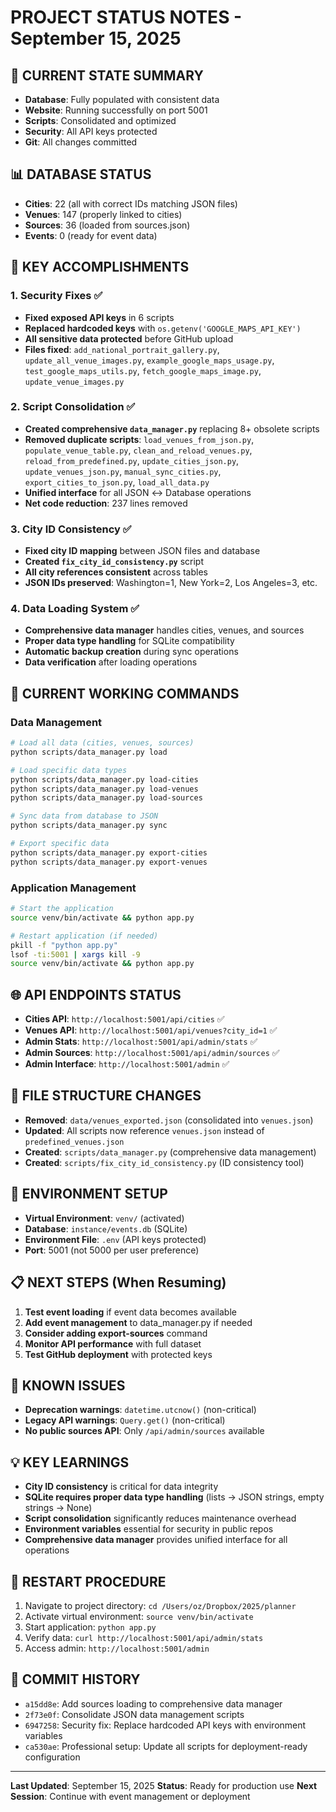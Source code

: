 # PROJECT STATUS NOTES - September 15, 2025

## 🎯 CURRENT STATE SUMMARY
- **Database**: Fully populated with consistent data
- **Website**: Running successfully on port 5001
- **Scripts**: Consolidated and optimized
- **Security**: All API keys protected
- **Git**: All changes committed

## 📊 DATABASE STATUS
- **Cities**: 22 (all with correct IDs matching JSON files)
- **Venues**: 147 (properly linked to cities)
- **Sources**: 36 (loaded from sources.json)
- **Events**: 0 (ready for event data)

## 🔧 KEY ACCOMPLISHMENTS

### 1. Security Fixes ✅
- **Fixed exposed API keys** in 6 scripts
- **Replaced hardcoded keys** with `os.getenv('GOOGLE_MAPS_API_KEY')`
- **All sensitive data protected** before GitHub upload
- **Files fixed**: `add_national_portrait_gallery.py`, `update_all_venue_images.py`, `example_google_maps_usage.py`, `test_google_maps_utils.py`, `fetch_google_maps_image.py`, `update_venue_images.py`

### 2. Script Consolidation ✅
- **Created comprehensive `data_manager.py`** replacing 8+ obsolete scripts
- **Removed duplicate scripts**: `load_venues_from_json.py`, `populate_venue_table.py`, `clean_and_reload_venues.py`, `reload_from_predefined.py`, `update_cities_json.py`, `update_venues_json.py`, `manual_sync_cities.py`, `export_cities_to_json.py`, `load_all_data.py`
- **Unified interface** for all JSON ↔ Database operations
- **Net code reduction**: 237 lines removed

### 3. City ID Consistency ✅
- **Fixed city ID mapping** between JSON files and database
- **Created `fix_city_id_consistency.py`** script
- **All city references consistent** across tables
- **JSON IDs preserved**: Washington=1, New York=2, Los Angeles=3, etc.

### 4. Data Loading System ✅
- **Comprehensive data manager** handles cities, venues, and sources
- **Proper data type handling** for SQLite compatibility
- **Automatic backup creation** during sync operations
- **Data verification** after loading operations

## 🚀 CURRENT WORKING COMMANDS

### Data Management
```bash
# Load all data (cities, venues, sources)
python scripts/data_manager.py load

# Load specific data types
python scripts/data_manager.py load-cities
python scripts/data_manager.py load-venues
python scripts/data_manager.py load-sources

# Sync data from database to JSON
python scripts/data_manager.py sync

# Export specific data
python scripts/data_manager.py export-cities
python scripts/data_manager.py export-venues
```

### Application Management
```bash
# Start the application
source venv/bin/activate && python app.py

# Restart application (if needed)
pkill -f "python app.py"
lsof -ti:5001 | xargs kill -9
source venv/bin/activate && python app.py
```

## 🌐 API ENDPOINTS STATUS
- **Cities API**: `http://localhost:5001/api/cities` ✅
- **Venues API**: `http://localhost:5001/api/venues?city_id=1` ✅
- **Admin Stats**: `http://localhost:5001/api/admin/stats` ✅
- **Admin Sources**: `http://localhost:5001/api/admin/sources` ✅
- **Admin Interface**: `http://localhost:5001/admin` ✅

## 📁 FILE STRUCTURE CHANGES
- **Removed**: `data/venues_exported.json` (consolidated into `venues.json`)
- **Updated**: All scripts now reference `venues.json` instead of `predefined_venues.json`
- **Created**: `scripts/data_manager.py` (comprehensive data management)
- **Created**: `scripts/fix_city_id_consistency.py` (ID consistency tool)

## 🔑 ENVIRONMENT SETUP
- **Virtual Environment**: `venv/` (activated)
- **Database**: `instance/events.db` (SQLite)
- **Environment File**: `.env` (API keys protected)
- **Port**: 5001 (not 5000 per user preference)

## 📋 NEXT STEPS (When Resuming)
1. **Test event loading** if event data becomes available
2. **Add event management** to data_manager.py if needed
3. **Consider adding export-sources** command
4. **Monitor API performance** with full dataset
5. **Test GitHub deployment** with protected keys

## 🐛 KNOWN ISSUES
- **Deprecation warnings**: `datetime.utcnow()` (non-critical)
- **Legacy API warnings**: `Query.get()` (non-critical)
- **No public sources API**: Only `/api/admin/sources` available

## 💡 KEY LEARNINGS
- **City ID consistency** is critical for data integrity
- **SQLite requires proper data type handling** (lists → JSON strings, empty strings → None)
- **Script consolidation** significantly reduces maintenance overhead
- **Environment variables** essential for security in public repos
- **Comprehensive data manager** provides unified interface for all operations

## 🔄 RESTART PROCEDURE
1. Navigate to project directory: `cd /Users/oz/Dropbox/2025/planner`
2. Activate virtual environment: `source venv/bin/activate`
3. Start application: `python app.py`
4. Verify data: `curl http://localhost:5001/api/admin/stats`
5. Access admin: `http://localhost:5001/admin`

## 📝 COMMIT HISTORY
- `a15dd8e`: Add sources loading to comprehensive data manager
- `2f73e0f`: Consolidate JSON data management scripts
- `6947258`: Security fix: Replace hardcoded API keys with environment variables
- `ca530ae`: Professional setup: Update all scripts for deployment-ready configuration

---
**Last Updated**: September 15, 2025
**Status**: Ready for production use
**Next Session**: Continue with event management or deployment
